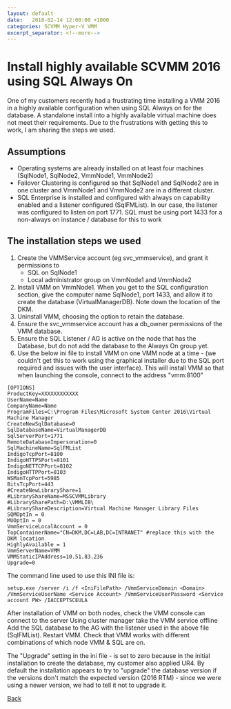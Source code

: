 ```yaml
---
layout: default
date:   2018-02-14 12:00:00 +1000
categories: SCVMM Hyper-V VMM
excerpt_separator: <!--more-->
---
```

# Install highly available SCVMM 2016 using SQL Always On

One of my customers recently had a frustrating time installing a VMM 2016 in a highly available configuration when using SQL Always on for the database. A standalone install into a highly available virtual machine does not meet their requirements. Due to the frustrations with getting this to work, I am sharing the steps we used.
<!--more-->

## Assumptions

* Operating systems are already installed on at least four machines (SqlNode1, SqlNode2, VmmNode1, VmmNode2)
* Failover Clustering is configured so that SqlNode1 and SqlNode2 are in one cluster and VmmNode1 and VmmNode2 are in a different cluster.
* SQL Enterprise is installed and configured with always on capability enabled and a listener configured (SqlFMList). In our case, the listener was configured to listen on port 1771. SQL must be using port 1433 for a non-always on instance / database for this to work

## The installation steps we used

1. Create the VMMService account (eg svc_vmmservice), and grant it permissions to
    * SQL on SqlNode1
    * Local administrator group on  VmmNode1 and VmmNode2
2. Install VMM on VmmNode1. When you get to the SQL configuration section, give the computer name SqlNode1, port 1433, and allow it to create the database (VirtualManagerDB). Note down the location of the DKM.
3. Uninstall VMM, choosing the option to retain the database.
4. Ensure the svc_vmmservice account has a db_owner permissions of the VMM database.
5. Ensure the SQL Listener / AG is active on the node that has the Database, but do not add the database to the Always On group yet.
6. Use the below ini file to install VMM on one VMM node at a time -  (we couldn't get this to work using the graphical installer due to the SQL port required and issues with the user interface). This will install VMM so that when launching the console, connect to the address "vmm:8100"

```
[OPTIONS]
ProductKey=XXXXXXXXXXXX
UserName=Name
CompanyName=Name
ProgramFiles=C:\Program Files\Microsoft System Center 2016\Virtual Machine Manager
CreateNewSqlDatabase=0
SqlDatabaseName=VirtualManagerDB
SqlServerPort=1771
RemoteDatabaseImpersonation=0
SqlMachineName=SqlFMList
IndigoTcpPort=8100
IndigoHTTPSPort=8101
IndigoNETTCPPort=8102
IndigoHTTPPort=8103
WSManTcpPort=5985
BitsTcpPort=443
#CreateNewLibraryShare=1
#LibraryShareName=MSSCVMMLibrary
#LibrarySharePath=D:\VMMLIB\
#LibraryShareDescription=Virtual Machine Manager Library Files
SQMOptIn = 0
MUOptIn = 0
VmmServiceLocalAccount = 0
TopContainerName="CN=DKM,DC=LAB,DC=INTRANET" #replace this with the DKM location
HighlyAvailable = 1
VmmServerName=VMM
VMMStaticIPAddress=10.51.83.236
Upgrade=0
```

The command line used to use this INI file is:

```
setup.exe /server /i /f <IniFilePath> /VmmServiceDomain <Domain> /VmmServiceUserName <Service Account> /VmmServiceUserPassword <Service account PW> /IACCEPTSCEULA
```

After installation of VMM on both nodes, check the VMM console can connect to the server
Using cluster manager take the VMM service offline
Add the SQL database to the AG with the listener used in the above file (SqlFMList).
Restart VMM. Check that VMM works with different combinations of which node VMM & SQL are on.

The "Upgrade" setting in the ini file - is set to zero because in the initial installation to create the database, my customer also applied UR4. By default the installation appears to try to "upgrade" the database version if the versions don't match the expected version (2016 RTM) - since we were using a newer version, we had to tell it not to upgrade it.

[Back](./index.md)
